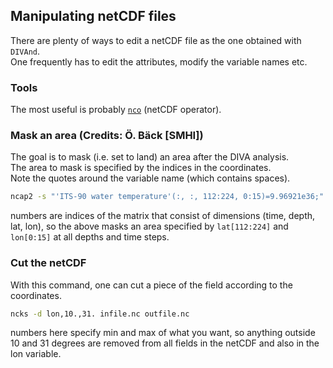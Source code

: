 ## Manipulating netCDF files

There are plenty of ways to edit a netCDF file as the one obtained with `DIVAnd`.      
One frequently has to edit the attributes, modify the variable names etc.

### Tools
The most useful is probably [`nco`](http://nco.sourceforge.net/) (netCDF operator).           

### Mask an area (Credits: Ö. Bäck [SMHI])

The goal is to mask (i.e. set to land) an area after the DIVA analysis.      
The area to mask is specified by the indices in the coordinates.      
Note the quotes around the variable name (which contains spaces).
```bash
ncap2 -s "'ITS-90 water temperature'(:, :, 112:224, 0:15)=9.96921e36;" infile.nc outfile.nc
```
numbers are indices of the matrix that consist of dimensions (time, depth, lat, lon), so the above masks an area specified by `lat[112:224]` and `lon[0:15]` at all depths and time steps.

### Cut the netCDF
With this command, one can cut a piece of the field according to the coordinates.

```bash
ncks -d lon,10.,31. infile.nc outfile.nc
```
numbers here specify min and max of what you want, so anything outside 10 and 31 degrees are removed from all fields in the netCDF and also in the lon variable.
